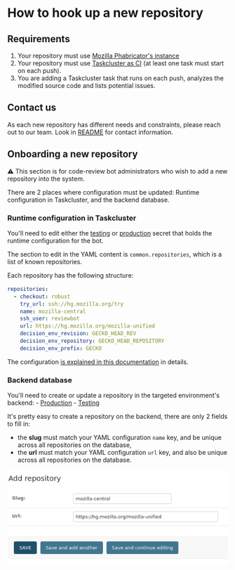 # How to hook up a new repository

## Requirements

1. Your repository must use [Mozilla Phabricator's instance](https://phabricator.services.mozilla.com/)
2. Your repository must use [Taskcluster as CI](https://community-tc.services.mozilla.com/docs) (at least one task must start on each push).
3. You are adding a Taskcluster task that runs on each push, analyzes the modified source code and lists potential issues.

## Contact us

As each new repository has different needs and constraints, please reach out to our team. Look in [README](../README.md) for contact information.

## Onboarding a new repository

⚠️ This section is for code-review bot administrators who wish to add a new repository into the system.

There are 2 places where configuration must be updated: Runtime configuration in Taskcluster, and the backend database.

### Runtime configuration in Taskcluster

You'll need to edit either the [testing](https://firefox-ci-tc.services.mozilla.com/secrets/project%2Frelman%2Fcode-review%2Fruntime-testing) or [production](https://firefox-ci-tc.services.mozilla.com/secrets/project%2Frelman%2Fcode-review%2Fruntime-production) secret that holds the runtime configuration for the bot.

The section to edit in the YAML content is `common.repositories`, which is a list of known repositories.

Each repository has the following structure:

```yaml
repositories:
  - checkout: robust
    try_url: ssh://hg.mozilla.org/try
    name: mozilla-central
    ssh_user: reviewbot
    url: https://hg.mozilla.org/mozilla-unified
    decision_env_revision: GECKO_HEAD_REV
    decision_env_repository: GECKO_HEAD_REPOSITORY
    decision_env_prefix: GECKO
```

The configuration [is explained in this documentation](./configuration.md) in details.

### Backend database

You'll need to create or update a repository in the targeted environment's backend: - [Production](https://api.code-review.moz.tools/admin/issues/repository/) - [Testing](https://api.code-review.testing.moz.tools/admin/issues/repository/)

It's pretty easy to create a repository on the backend, there are only 2 fields to fill in:

- the **slug** must match your YAML configuration `name` key, and be unique across all repositories on the database,
- the **url** must match your YAML configuration `url` key, and also be unique across all repositories on the database.

![](./new_repository_backend.png)
